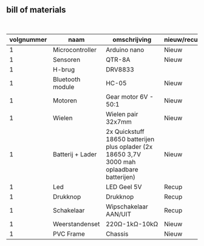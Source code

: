 ## bill of materials
<br />

|volgnummer|naam|omschrijving|nieuw/recup|kostprijs/stuk|aantal|subtotaal|
|----------|----|------------|-----------|--------------|------|---------|
|         1|  Microcontroller  |      Arduino nano      |     Nieuw      |      €5,40        |   1   |     €5,40     |
|         1|         Sensoren    | QTR-8A  |       Nieuw       |   €11,91   |    1     | €11,91 |
|         1|           H-brug   | DRV8833 |           |       Nieuw       |    €1,60  |     1    |
|         1|           Bluetooth module   | HC-05 |     Nieuw      |        €4,00      |   1   |         |
|         1|          Motoren    | Gear motor 6V - 50:1 |     Nieuw      |     €7,20         |    1  |         |
|         1|          Wielen     | Wielen pair 32x7mm|      Nieuw     |           €4,32   |   1   |         |
|         1|          Batterij + Lader   | 2x Quickstuff 18650 batterijen plus oplader (2x 18650 3,7V 3000 mah oplaadbare batterijen) |      Nieuw     |       €10       |  1    |         |
|         1|         Led       | LED Geel 5V  |     Recup   |       €0       |    1  |         |
|         1|          Drukknop     | Drukknop |      Recup     |      €0        |  1    |         |
|         1|           Schakelaar   | Wipschakelaar AAN/UIT |     Recup      |      €0        |    1  |         |
|         1|         Weerstandenset  |   220Ω-1kΩ-10kΩ  |     Nieuw      |     €4,98         |    1  |         |
|         1|          PVC Frame      |  Chassis |   Nieuw     |       €1,29       |   1   |         |
